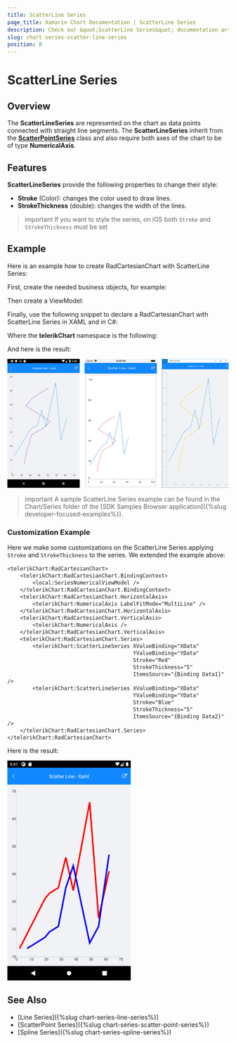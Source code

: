 ```yaml
---
title: ScatterLine Series
page_title: Xamarin Chart Documentation | ScatterLine Series
description: Check our &quot;ScatterLine Series&quot; documentation article for Telerik Chart for Xamarin control.
slug: chart-series-scatter-line-series
position: 0
---
```

# ScatterLine Series

## Overview

The **ScatterLineSeries** are represented on the chart as data points connected with straight line segments. The **ScatterLineSeries** inherit from the **[ScatterPointSeries]()** class and also require both axes of the chart to be of type **NumericalAxis**.

## Features

**ScatterLineSeries** provide the following properties to change their style:

- **Stroke** (Color): changes the color used to draw lines.
- **StrokeThickness** (double): changes the width of the lines.

>important If you want to style the series, on iOS both `Stroke` and `StrokeThickness` must be set

## Example

Here is an example how to create RadCartesianChart with ScatterLine Series:

First, create the needed business objects, for example:

<snippet id='numerical-data-model'/>

Then create a ViewModel:

<snippet id='chart-series-series-numerical-view-model'/>

Finally, use the following snippet to declare a RadCartesianChart with ScatterLine Series in XAML and in C#:

<snippet id='chart-series-scatterline-xaml'/>
<snippet id='chart-series-scatterline-csharp'/>

Where the **telerikChart** namespace is the following:

<snippet id='xmlns-telerikchart'/>
<snippet id='ns-telerikchart'/>

And here is the result:

![Basic ScatterLineSeries](images/cartesian-scatter-line-series-basic-example.png)

>important A sample ScatterLine Series example can be found in the Chart/Series folder of the [SDK Samples Browser application]({%slug developer-focused-examples%}).

### Customization Example

Here we make some customizations on the ScatterLine Series applying `Stroke` and `StrokeThickness` to the series. We extended the example above:

```XAML
<telerikChart:RadCartesianChart>
    <telerikChart:RadCartesianChart.BindingContext>
        <local:SeriesNumericalViewModel />
    </telerikChart:RadCartesianChart.BindingContext>
    <telerikChart:RadCartesianChart.HorizontalAxis>
        <telerikChart:NumericalAxis LabelFitMode="MultiLine" />
    </telerikChart:RadCartesianChart.HorizontalAxis>
    <telerikChart:RadCartesianChart.VerticalAxis>
        <telerikChart:NumericalAxis />
    </telerikChart:RadCartesianChart.VerticalAxis>
    <telerikChart:RadCartesianChart.Series>
        <telerikChart:ScatterLineSeries XValueBinding="XData"
                                        YValueBinding="YData"
                                        Stroke="Red"
                                        StrokeThickness="5"
                                        ItemsSource="{Binding Data1}" />
        <telerikChart:ScatterLineSeries XValueBinding="XData"
                                        YValueBinding="YData"
                                        Stroke="Blue"
                                        StrokeThickness="5"
                                        ItemsSource="{Binding Data2}" />
    </telerikChart:RadCartesianChart.Series>
</telerikChart:RadCartesianChart>
```

Here is the result:

![Scatter Line Series Customization](images/chart-scatter-line-series-customizatrion.png)

## See Also

- [Line Series]({%slug chart-series-line-series%})
- [ScatterPoint Series]({%slug chart-series-scatter-point-series%})
- [Spline Series]({%slug chart-series-spline-series%})
